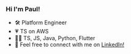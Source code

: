 ### Hi I'm Paul!
- 🛠   Platform Engineer
- 💗   TS on AWS
- 🧑‍💻   TS, JS, Java, Python, Flutter
- 📩   Feel free to connect with me on [LinkedIn!](https://www.linkedin.com/in/paul-padian)
<!--
**paulpadian/paulpadian** is a ✨ _special_ ✨ repository because its `README.md` (this file) appears on your GitHub profile.

Here are some ideas to get you started:

- 🔭 I’m currently working on ...
- 🌱 I’m currently learning ...
- 👯 I’m looking to collaborate on ...
- 🤔 I’m looking for help with ...
- 💬 Ask me about ...
- 📫 How to reach me: ...
- 😄 Pronouns: ...
- ⚡ Fun fact: ...
-->
